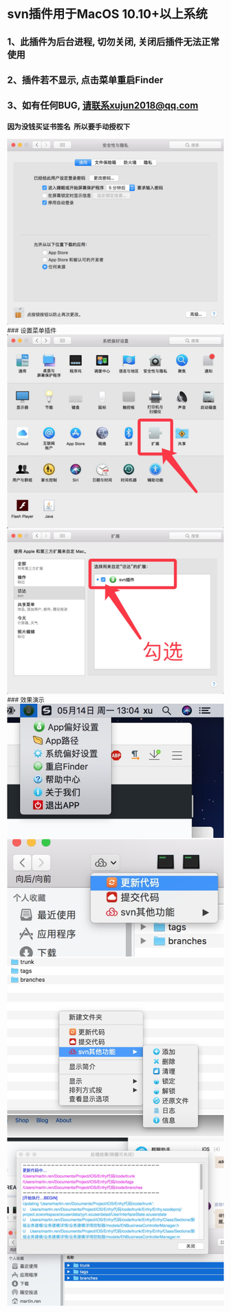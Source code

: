 # svn插件用于MacOS 10.10+以上系统

## 1、此插件为后台进程, 切勿关闭, 关闭后插件无法正常使用
## 2、插件若不显示, 点击菜单重启Finder
## 3、如有任何BUG, 请联系xujun2018@qq.com

### 因为没钱买证书签名  所以要手动授权下
<img src="0.png"/>
### 设置菜单插件
<img src="1.png"/>
<img src="2.png"/>
### 效果演示
<img src="3.png"/>
<img src="4.png"/>
<img src="5.png"/>
<img src="6.png"/>
